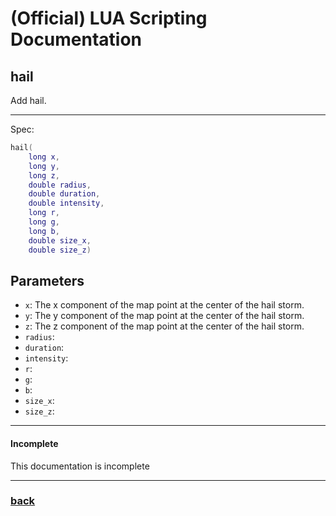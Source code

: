 
# (Official) LUA Scripting Documentation

## hail

Add hail.

___

Spec:

```lua
hail(
	long x,
	long y,
	long z,
	double radius,
	double duration,
	double intensity,
	long r,
	long g,
	long b,
	double size_x,
	double size_z)
```

## Parameters

- `x`: The x component of the map point at the center of the hail storm.
- `y`: The y component of the map point at the center of the hail storm.
- `z`: The z component of the map point at the center of the hail storm.
- `radius`: 
- `duration`: 
- `intensity`: 
- `r`: 
- `g`: 
- `b`: 
- `size_x`: 
- `size_z`: 

___

#### Incomplete

This documentation is incomplete

___

### [back](../weather)
